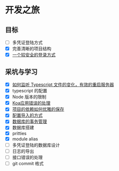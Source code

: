 # 开发之旅

## 目标

- [ ] 多凭证登陆方式
- [x] 完善清晰的项目结构
- [x] [一个较安全的登录方式](./notes/some-security-acknowledge.md)

## 采坑与学习

- [x] [如何监听 Typescript 文件的变化，有效的重启服务器](./notes/use-concurrently-to-run-multiprocess-in-on-terminal.md)
- [x] typescript 的配置
- [x] Node 版本的限制
- [x] [Koa应用错误的处理](./notes/koa-error-handler.md)
- [x] [项目的依赖如何优雅的保存](./notes/how-to-save-node-global-variable-no-saved-in-global.md)
- [x] [配置导入的方式](./notes/config.md)
- [x] [数据库的事务管理](./notes/hello-db-transaction.md)
- [x] 数据库搭建
- [x] pritties
- [x] module alias
- [ ] 多凭证登陆的数据库设计
- [ ] 日志的导出
- [ ] 接口错误的处理
- [ ] git commit 格式
